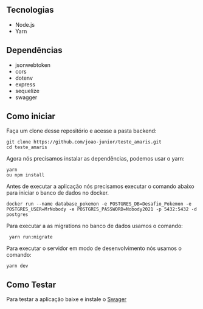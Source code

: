 ## Tecnologias

- Node.js
- Yarn
## Dependências

- jsonwebtoken
- cors
- dotenv
- express
- sequelize
- swagger
## Como iniciar

Faça um clone desse repositório e acesse a pasta backend:

    git clone https://github.com/joao-junior/teste_amaris.git
    cd teste_amaris

Agora nós precisamos instalar as dependências, podemos usar o yarn:

    yarn
    ou npm install

Antes de executar a aplicação nós precisamos executar o comando abaixo para iniciar o banco de dados no docker.

    docker run --name database_pokemon -e POSTGRES_DB=Desafio_Pokemon -e POSTGRES_USER=MrNobody -e POSTGRES_PASSWORD=Nobody2021 -p 5432:5432 -d postgres

Para executar a as migrations no banco de dados usamos o comando:

     yarn run:migrate

Para executar o servidor em modo de desenvolvimento nós usamos o comando:

    yarn dev

## Como Testar

Para testar a aplicação baixe e instale o [Swager](http://localhost:3333/api-docs)
